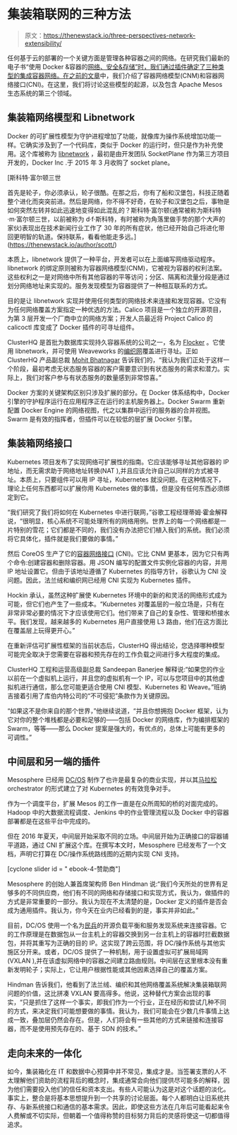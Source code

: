 # 集装箱联网的三种方法

> 原文：<https://thenewstack.io/three-perspectives-network-extensibility/>

任何基于云的部署的一个关键方面是管理各种容器之间的网络。在研究我们最新的电子书“使用 Docker &容器的[网络、安全&存储”时，我们通过插件确定了三种类型的集成容器网络。](https://thenewstack.io/ebookseries/)[在之前的文章](https://thenewstack.io/container-networking-landscape-cni-coreos-cnm-docker/)中，我们介绍了容器网络模型(CNM)和容器网络接口(CNI)。在这里，我们将讨论这些模型的起源，以及包含 Apache Mesos 生态系统的第三个领域。

## 集装箱网络模型和 Libnetwork

Docker 的可扩展性模型为守护进程增加了功能，就像库为操作系统增加功能一样。它确实涉及到了一个代码库，类似于 Docker 的运行时，但只是作为补充使用。这个库被称为 [libnetwork](https://github.com/docker/libnetwork) ，最初是由开发团队 SocketPlane 作为第三方项目开发的，Docker Inc .于 2015 年 3 月收购了 socket plane。

 [斯科特·富尔顿三世

首先是轮子，你必须承认，轮子很酷。在那之后，你有了船和汉堡包，科技正随着整个进化而突突前进。然后是网络，你不得不好奇，在轮子和汉堡包之后，事物是如何突然左转并如此迅速地变得如此混乱的？斯科特·富尔顿(通常被称为斯科特·m·富尔顿三世，以前被称为 d·f·斯科特，有时被称为角落里做手势的那个大声的家伙)表现出在技术新闻行业工作了 30 年的所有症状，他已经开始自己将进化带回更明智的轨道。保持联系，看看他能走多远。](https://thenewstack.io/author/scott/) 

本质上，libnetwork 提供了一种平台，开发者可以在上面编写网络驱动程序。libnetwork 的绑定原则被称为容器网络模型(CNM)，它被视为容器的权利法案。这些权利之一是对网络中所有其他容器的平等访问；分区、隔离和流量分段是通过划分网络地址来实现的。服务发现模型为容器提供了一种相互联系的方式。

目的是让 libnetwork 实现并使用任何类型的网络技术来连接和发现容器。它没有为任何网络覆盖方案指定一种优选的方法。Calico 项目是一个独立的开源项目，为第 3 层开发一个厂商中立的网络方案；开发人员最近将 Project Calico 的 calicoctl 库变成了 Docker 插件的可寻址组件。

ClusterHQ 是首批为数据库实现持久容器系统的公司之一，名为 [Flocker](https://clusterhq.com/flocker/introduction/) 。它使用 libnetwork，并可使用 Weaveworks 的[编织网](https://www.weave.works/products/weave-net/)覆盖进行寻址。正如 ClusterHQ 产品副总裁 [Mohit Bhatnagar](https://www.linkedin.com/in/mohitbhatnagars) 告诉我们的，“我认为我们正处于这样一个阶段，最初考虑无状态服务容器的客户需要意识到有状态服务的需求和潜力。实际上，我们对客户参与有状态服务的数量感到非常惊喜。”

Docker 方案的关键架构区别只涉及扩展的部分。在 Docker 体系结构中，Docker 引擎的守护程序运行在应用程序正在运行的主机服务器上。Docker Swarm 重新配置 Docker Engine 的网络视图，代之以集群中运行的服务器的合并视图。Swarm 是有效的指挥者，但插件可以在较低的层扩展 Docker 引擎。

## 集装箱网络接口

Kubernetes 项目发布了实现网络可扩展性的指南。它应该能够寻址其他容器的 IP 地址，而无需求助于网络地址转换(NAT ),并且应该允许自己以同样的方式被寻址。本质上，只要组件可以用 IP 寻址，Kubernetes 就没问题。在这种情况下，理论上任何东西都可以扩展你用 Kubernetes 做的事情，但是没有任何东西必须绑定到它。

“我们研究了我们将如何在 Kubernetes 中进行联网，”谷歌工程经理蒂姆·霍金解释说，“很明显，核心系统不可能处理所有的网络用例。世界上的每一个网络都是一片特别的雪花；它们都是不同的，我们没有办法把它们植入我们的系统。我们必须将它具体化，插件就是我们要做的事情。”

然后 CoreOS 生产了它的[容器网络接口](https://github.com/containernetworking/cni) (CNI)。它比 CNM 更基本，因为它只有两个命令:创建容器和删除容器。用 JSON 编写的配置文件实例化容器的内容，并用 IP 地址设置它。但由于该地址遵循了 Kubernetes 的指导方针，谷歌认为 CNI 没问题。因此，法兰绒和编织网已经用 CNI 实现为 Kubernetes 插件。

Hockin 承认，虽然这种扩展使 Kubernetes 环境中的新的和灵活的网络形式成为可能，但它们也产生了一些成本。“Kubernetes 对覆盖层的一般立场是，只有在非常非常必要的情况下才应该使用它们。他们带来了自己的复杂性、管理和桥接水平。我们发现，越来越多的 Kubernetes 用户直接使用 L3 路由，他们在这方面比在覆盖层上玩得更开心。”

在重新评估可扩展性框架的当前状态后，ClusterHQ 得出结论，您选择哪种模型可能完全取决于您需要在容器和预先存在的工作负载之间进行多大程度的集成。

ClusterHQ 工程和运营高级副总裁 Sandeepan Banerjee 解释说:“如果您的作业以前在一个虚拟机上运行，并且您的虚拟机有一个 IP，可以与您项目中的其他虚拟机进行通信，那么您可能更适合使用 CNI 模型、Kubernetes 和 Weave。”班纳吉接着引用了库伯内特公司的“不可侵犯”条款作为关键原因。

“如果这不是你来自的那个世界，”他继续说道，“并且你想拥抱 Docker 框架，认为它对你的整个堆栈都是必要和足够的——包括 Docker 的网络库，作为编排框架的 Swarm，等等——那么 Docker 提案是强大的，有优点的，总体上可能有更多的可调性。”

## 中间层和另一端的插件

Mesosphere 已经用 [DC/OS](https://dcos.io/) 制作了也许是最复杂的商业实现，并以其[马拉松](https://mesosphere.github.io/marathon/) orchestrator 的形式建立了对 Kubernetes 的有效竞争对手。

作为一个调度平台，扩展 Mesos 的工作一直是在众所周知的桥的对面完成的。Hadoop 中的大数据流程调度、Jenkins 中的作业管理流程以及 Docker 中的容器部署都是在这些平台中完成的。

但在 2016 年夏天，中间层开始采取不同的立场。中间层开始为正确接口的容器铺平道路，通过 CNI 扩展这个库。在撰写本文时，Mesosphere 已经发布了一个文档，声明它打算在 DC/操作系统路线图的近期内实现 CNI 支持。

[cyclone slider id = " ebook-4-赞助商"]

Mesosphere 的创始人兼首席架构师 Ben Hindman 说:“我们今天所处的世界有足够多的不同供应商，他们有不同的网络和存储接口和实现方式，我认为，做插件的方式是非常重要的一部分。我认为现在不太清楚的是，Docker 定义的插件是否会成为通用插件。我认为，你今天在业内已经看到的是，事实并非如此。”

目前，DC/OS 使用一个名为[民兵](https://github.com/dcos/minuteman)的开源负载平衡和服务发现系统来连接容器。它的工作原理是在数据包从一台主机上的容器交换到另一台主机上的容器时拦截数据包，并将其重写为正确的目的 IP。这实现了跨云范围，将 DC/操作系统与其他实施区分开来。或者，DC/OS 提供了一种机制，用于设置虚拟可扩展局域网(VXLAN ),并在该虚拟网络中的容器之间建立路由规则。中间层在这里根本没有重新发明轮子；实际上，它让用户根据性能或其他因素选择自己的覆盖方案。

Hindman 告诉我们，他看到了法兰绒、编织和其他网络覆盖系统解决集装箱联网问题的价值，这比拼凑 VXLAN 要高得多。他说，这种替代方案会出现的事实，“只是抓住了这样一个事实，即我们作为一个行业，正在经历和尝试几种不同的方式，来决定我们可能想要做的事情。我认为，我们可能会在少数几件事情上达成一致，叠加层仍然会存在。但是，人们将会有一些其他的方式来链接和连接容器，而不是使用预先存在的、基于 SDN 的技术。”

## 走向未来的一体化

如今，集装箱化在 IT 和数据中心预算中并不常见，集成才是。当签署支票的人不太理解他们资助的流程背后的概念时，集成通常会向他们提供尽可能多的解释，因为他们需要投入他们的信任和资本支出。有些人可能认为这是对这个话题的淡化。事实上，整合是将基本思想提升到一个共享的讨论层面。每个人都明白让旧系统共存、与新系统接口和通信的基本需求。因此，即使这些方法在几年后可能看起来令人费解或不切实际，但朝着一个值得称赞的目标努力背后的灵感将使这一切都值得追求。

<svg xmlns:xlink="http://www.w3.org/1999/xlink" viewBox="0 0 68 31" version="1.1"><title>Group</title> <desc>Created with Sketch.</desc></svg>